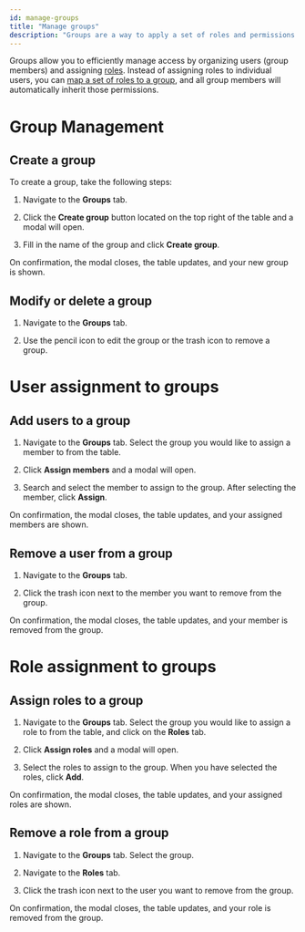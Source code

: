 ```yaml
---
id: manage-groups
title: "Manage groups"
description: "Groups are a way to apply a set of roles and permissions to users. Use Identity to create a group."
---
```


Groups allow you to efficiently manage access by organizing users (group members) and assigning [roles](/self-managed/identity/application-user-group-role-management/manage-roles.md). Instead of assigning roles to individual users, you can [map a set of roles to a group](#role-assignment-to-groups), and all group members will automatically inherit those permissions.

# Group Management

## Create a group

To create a group, take the following steps:

1. Navigate to the **Groups** tab.

2. Click the **Create group** button located on the top right of the table and a modal will open.

3. Fill in the name of the group and click **Create group**.

On confirmation, the modal closes, the table updates, and your new group is shown.

## Modify or delete a group

1. Navigate to the **Groups** tab.

2. Use the pencil icon to edit the group or the trash icon to remove a group.

# User assignment to groups

## Add users to a group

1. Navigate to the **Groups** tab. Select the group you would like to assign a member to from the table.

2. Click **Assign members** and a modal will open.

3. Search and select the member to assign to the group. After selecting the member, click **Assign**.

On confirmation, the modal closes, the table updates, and your assigned members are shown.

## Remove a user from a group

1. Navigate to the **Groups** tab.

2. Click the trash icon next to the member you want to remove from the group.

On confirmation, the modal closes, the table updates, and your member is removed from the group.

# Role assignment to groups

## Assign roles to a group

1. Navigate to the **Groups** tab. Select the group you would like to assign a role to from the table, and click on the **Roles** tab.

2. Click **Assign roles** and a modal will open.

3. Select the roles to assign to the group. When you have selected the roles, click **Add**.

On confirmation, the modal closes, the table updates, and your assigned roles are shown.

## Remove a role from a group

1. Navigate to the **Groups** tab. Select the group.

2. Navigate to the **Roles** tab.

3. Click the trash icon next to the user you want to remove from the group.

On confirmation, the modal closes, the table updates, and your role is removed from the group.
